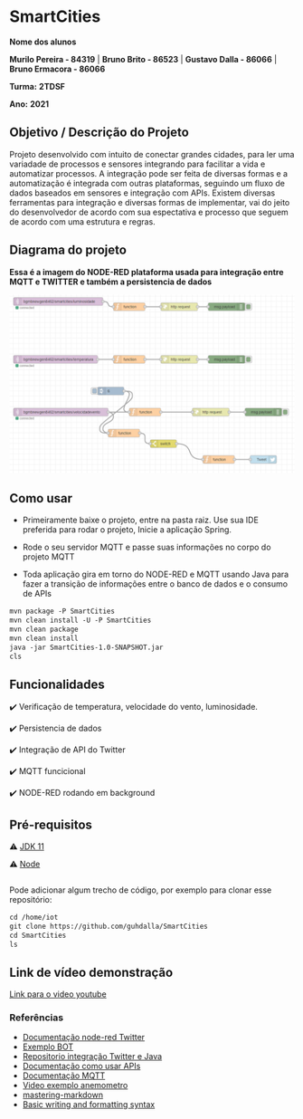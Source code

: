 # SmartCities

**Nome dos alunos** 

**Murilo Pereira - 84319** | **Bruno Brito - 86523** | **Gustavo Dalla - 86066** | **Bruno Ermacora - 86066**  

**Turma:** **2TDSF**

**Ano:** **2021**

## Objetivo / Descrição do Projeto

Projeto desenvolvido com intuito de conectar grandes cidades, para ler uma variadade de processos e sensores integrando para facilitar a vida e automatizar processos. A integração pode ser feita de diversas formas e a automatização é integrada com outras plataformas, seguindo um fluxo de dados baseados em sensores e integração com APIs.
Existem diversas ferramentas para integração e diversas formas de implementar, vai do jeito do desenvolvedor de acordo com sua espectativa e processo que seguem de acordo com uma estrutura e regras.

## Diagrama do projeto

**Essa é a imagem do NODE-RED plataforma usada para integração entre MQTT e TWITTER e também a persistencia de dados**

<img src="/diagrama.png" width="550">


## Como usar 

* Primeiramente baixe o projeto, entre na pasta raiz. Use sua IDE preferida para rodar o projeto, Inicie a aplicação Spring.
* Rode o seu servidor MQTT e passe suas informações no corpo do projeto MQTT


* Toda aplicação gira em torno do NODE-RED e MQTT usando Java para fazer a transição de informações entre o banco de dados e o consumo de APIs


```
mvn package -P SmartCities 
mvn clean install -U -P SmartCities 
mvn clean package
mvn clean install
java -jar SmartCities-1.0-SNAPSHOT.jar
cls
```


## Funcionalidades

:heavy_check_mark: Verificação de temperatura, velocidade do vento, luminosidade.  

:heavy_check_mark: Persistencia de dados  

:heavy_check_mark: Integração de API do Twitter 

:heavy_check_mark: MQTT funcicional

:heavy_check_mark: NODE-RED rodando em background


## Pré-requisitos

:warning: [JDK 11](https://www.oracle.com/br/java/technologies/javase-jdk11-downloads.html)

:warning: [Node](https://nodejs.org/en/download/)

##

Pode adicionar algum trecho de código, por exemplo para clonar esse repositório:

    cd /home/iot
    git clone https://github.com/guhdalla/SmartCities
    cd SmartCities
    ls
  

## Link de vídeo demonstração

[Link para o video youtube](https://www.youtube.com/watch?v=_U5KF7totG0)


### Referências 

* [Documentação node-red Twitter](https://flows.nodered.org/node/node-red-node-twitter)
* [Exemplo BOT](https://github.com/rinaldodev/exemplo-bot-twitter)
* [Repositorio integração Twitter e Java](https://github.com/redouane59/twittered)
* [Documentação como usar APIs](https://medium.com/programadores-ajudando-programadores/api-do-twitter-criando-o-app-e-obtendo-os-tokens-28ef3e2a281c)
* [Documentação MQTT](https://developer.ibm.com/br/articles/iot-mqtt-why-good-for-iot/)
* [Video exemplo anemometro](https://www.youtube.com/watch?v=tGQ_5120qAs)
* [mastering-markdown](https://guides.github.com/features/mastering-markdown/)
* [Basic writing and formatting syntax](https://docs.github.com/en/github/writing-on-github/getting-started-with-writing-and-formatting-on-github/basic-writing-and-formatting-syntax)
